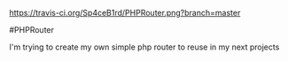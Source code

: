 https://travis-ci.org/Sp4ceB1rd/PHPRouter.png?branch=master

#PHPRouter

I'm trying to create my own simple php router to reuse in my next projects

